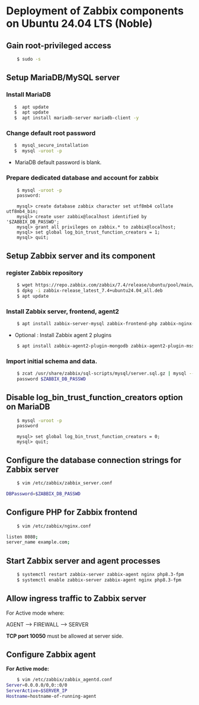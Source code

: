 # Deployment of Zabbix components on Ubuntu 24.04 LTS (Noble)

## Gain root-privileged access

```sh
    $ sudo -s
```

## Setup MariaDB/MySQL server

### Install MariaDB

```sh
   $  apt update
   $  apt update
   $  apt install mariadb-server mariadb-client -y
```

### Change default root password

```sh
   $  mysql_secure_installation
   $  mysql -uroot -p
```

- MariaDB default password is blank.

### Prepare dedicated database and account for zabbix

```sh
    $ mysql -uroot -p
    password:
```

```mysql
    mysql> create database zabbix character set utf8mb4 collate utf8mb4_bin;
    mysql> create user zabbix@localhost identified by '$ZABBIX_DB_PASSWD';
    mysql> grant all privileges on zabbix.* to zabbix@localhost;
    mysql> set global log_bin_trust_function_creators = 1;
    mysql> quit;
```

## Setup Zabbix server and its component

### register Zabbix repository

```sh
    $ wget https://repo.zabbix.com/zabbix/7.4/release/ubuntu/pool/main/z/zabbix-release/zabbix-release_latest_7.4+ubuntu24.04_all.deb
    $ dpkg -i zabbix-release_latest_7.4+ubuntu24.04_all.deb
    $ apt update
```

### Install Zabbix server, frontend, agent2

```sh
    $ apt install zabbix-server-mysql zabbix-frontend-php zabbix-nginx-conf zabbix-sql-scripts zabbix-agent2
```

- Optional : Install Zabbix agent 2 plugins

```sh
    $ apt install zabbix-agent2-plugin-mongodb zabbix-agent2-plugin-mssql zabbix-agent2-plugin-postgresql
```

### Import initial schema and data.

```sh
    $ zcat /usr/share/zabbix/sql-scripts/mysql/server.sql.gz | mysql --default-character-set=utf8mb4 -uzabbix -p zabbix
    password $ZABBIX_DB_PASSWD
```

## Disable log_bin_trust_function_creators option on MariaDB

```sh
    $ mysql -uroot -p
    password
```

```mysql
    mysql> set global log_bin_trust_function_creators = 0;
    mysql> quit;
```

## Configure the database connection strings for Zabbix server

```sh
    $ vim /etc/zabbix/zabbix_server.conf
```

```sh title="/etc/zabbix/zabbix_server.conf"
DBPassword=$ZABBIX_DB_PASSWD
```

## Configure PHP for Zabbix frontend

```sh
    $ vim /etc/zabbix/nginx.conf
```

```sh title="/etc/zabbix/nginx.conf"
listen 8080;
server_name example.com;
```

## Start Zabbix server and agent processes

```sh
    $ systemctl restart zabbix-server zabbix-agent nginx php8.3-fpm
    $ systemctl enable zabbix-server zabbix-agent nginx php8.3-fpm
```

## Allow ingress traffic to Zabbix server

For Active mode where:

AGENT --> FIREWALL --> SERVER

**TCP port 10050** must be allowed at server side.

## Configure Zabbix agent

**For Active mode:**

```sh
    $ vim /etc/zabbix/zabbix_agentd.conf
Server=0.0.0.0/0,0::0/0
ServerActive=$SERVER_IP
Hostname=hostname-of-running-agent
```
